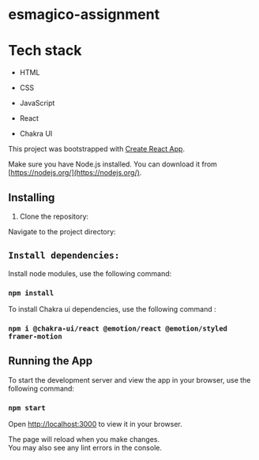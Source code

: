 # esmagico-assignment

# Tech stack

- HTML
  
- CSS

- JavaScript

- React

- Chakra UI

This project was bootstrapped with [Create React App](https://github.com/facebook/create-react-app).

Make sure you have Node.js installed. You can download it from [https://nodejs.org/](https://nodejs.org/).

## Installing

1. Clone the repository:
   
Navigate to the project directory:

## `Install dependencies:`

Install node modules, use the following command:

### `npm install`

To install Chakra ui dependencies, use the following command :

### `npm i @chakra-ui/react @emotion/react @emotion/styled framer-motion`

## Running the App

To start the development server and view the app in your browser, use the following command:

### `npm start`

Open [http://localhost:3000](http://localhost:3000) to view it in your browser.

The page will reload when you make changes.\
You may also see any lint errors in the console.
